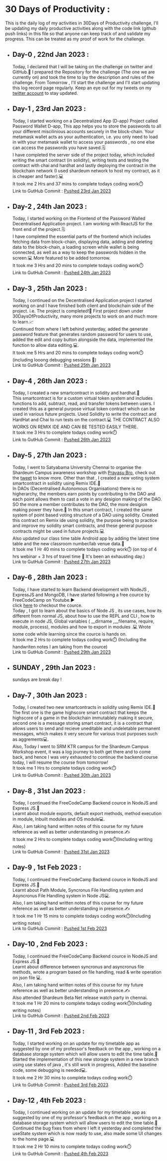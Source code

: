 # 30 Days of Productivity : 
This is the daily log of my activities in 30Days of Productivity challenge, I'll be updating my daily productive activities along with the code link (github push links) in this file so that anyone can keep track of and validate my progress.
This can be treated as my proof of work for the challenge.

- ## Day-0 , 22nd Jan 2023 :
    Today, I declared that I will be taking on the challenge on twitter and GitHub.📢 I prepared the Repository for the challenge (The one we are currently on) and took the time to lay the description and rules of the challenge.
    From Tomorrow , I'll start the challenge and I'll start updating this log record page regularly. Keep an eye out for my tweets on my [twitter account](https://twitter.com/Siddhartha_2345) to stay updated.
    
- ## Day-1 , 23rd Jan 2023 :
    Today, I started working on a Decentralized App (D-app) Project called Password Wallet D-app, This app helps you to store the passwords to all your different miscilinious accounts securely in the block-chain. Your metamask wallet acts as your authentication, i.e. you only need to load in with your metamask wallet to access your passwords , no one else can access the passwords you have saved.🗒️<br>
    I have completed the server side of the project today, which included writing the smart contract (in solidity), writing tests and testing the contract with chai and hardhat and lastly deploying the contract in the blockchain network (I used shardeum network to host my contract, as it is cheaper and faster).💻<br>
    It took me 2 Hrs and 37 mins to complete todays coding work⏱️<br>
    Link to GutHub Commit : [Pushed 23rd Jan 2023](https://github.com/SiddharthaBhattacharjee/Password_Wallet_D-app/commit/f95ac14bf0c38477845ac6281cbc7b930c22abf3)
 
- ## Day-2 , 24th Jan 2023 :
    Today, I started working on the Frontend of the Password Walled Decentralised Application project. I am working with ReactJS for the front end of the project.🗒️<br>
    I have completed the essential parts of the frontend which includes fetching data from block-chain, displaying data, adding and deleting data to the block-chain, a loading screen while wallet is being connected, as well as a way to keep the passwords hidden in the screen.💻 More featured to be added tomorrow.<br>
    It took me 3 Hrs and 20 mins to complete todays coding work⏱️<br>
    Link to GutHub Commit : [Pushed 24th Jan 2023](https://github.com/SiddharthaBhattacharjee/Password_Wallet_D-app/commit/3885d1dc9ed504866bdd1c70f73555290ffa4cc8)

- ## Day-3 , 25th Jan 2023 :
    Today, I continued on the Decentralised Application project I started working on and I have finished both client and blockchain side of the project. i.e. The project is completed!🎊 First project down under 30DaysOfProductivity, many more projects to work on and much more to learn.📈<br>
    Continued from where I left behind yesterday, added the generate password feature that generates random password for users to use, added the edit and copy button alongside the data, implemented the function to allow data editing.💻.<br>
    It took me 5 Hrs and 20 mins to complete todays coding work⏱️ (including looong debugging sessions 🥲)<br>
    Link to GutHub Commit : [Pushed 25th Jan 2023](https://github.com/SiddharthaBhattacharjee/Password_Wallet_D-app/commit/2f13c70dc04a0720ba82b6cd40775604e8301496)

- ## Day-4 , 26th Jan 2023 :
    Today, I created a new smartcontract in solidity and hardhat.📃<br>
    This smartcontract is for a custom virtual token system and includes functions to add, subtract, read, and transfer tokens between users. I created this as a general purpose virtual token contract which can be used in various future projects. Used Solidity to write the contract and HardHat and Chai to run tests on the contract.💻 THE CONTRACT ALSO WORKS ON REMIX IDE AND CAN BE TESTED EASILY THERE.<br>
    It took me 3 Hrs to complete todays coding work⏱️ <br>
    Link to GutHub Commit : [Pushed 26th Jan 2023](https://github.com/SiddharthaBhattacharjee/VirtualToken_Exchange_Contract/commit/d50365ab9a7bea92930a2df24d4b1e39baf866f1)

- ## Day-5 , 27th Jan 2023 :
    Today, I went to Satyabama University Chennai to organise the Shardeum Campus awareness workshop with [Prayasu Bro](https://twitter.com/ThePrayasu), check out the [tweet](https://twitter.com/Siddhartha_2345/status/1619016774527373314) to know more. Other than that , I created a new voting system smartcontract in solidity using Remix IDE.📃<br>
    In DAOs (Decentralised Autonomous Organisations) there is no higherarchy, the members earn points by contributing to the DAO and each point allows them to cast a vote in any desigion making of the DAO. SO the more a member contributes to the DAO, the more desigion making power they have.👥 In this smart contract, I created the same system of point based voting structure of a DAO using solidity. Created this contract on Remix ide using solidity, the purpose being to practice and improve my solidity smart contracts, and these general purpose contracts might be used in future projects.💻<br>
    Also updated our class time table Android app by adding the latest time table and the new classroom number/lab venue data.📱<br>
    It took me 1 Hr 40 mins to complete todays coding work⏱️ (on top of 4 hrs webinar + 3 hrs of travel time 🥲 It's been an exhausting day.) <br>
    Link to GutHub Commit : [Pushed 27th Jan 2023](https://github.com/SiddharthaBhattacharjee/General_SmartContracts/commit/a64dc4a75430d6752d87a0ef288f40dac772d660)

- ## Day-6 , 28th Jan 2023 :
    Today, I have started to learn Backend development with NodeJS , ExpressJS and MongoDB, I have started following a free cource by FreeCodeCamp on Youtube.▶️<br>
    click [here](https://www.youtube.com/watch?v=Oe421EPjeBE) to checkout the cource.<br>
    Today , I got to learn about the basics of Node JS , its use cases, how its different from normal JS, about how to use the REPL and CLI , how to execute in node JS, Global variables ( \_\_dirname ,\_\_filename, require, module, process), modules and how to export in modules .💻 Wrote some code while learning since the cource is hands on.<br>
    It took me 2 Hrs to complete todays coding work⏱️ (Including the handwriten notes I am taking from the cource) <br>
    Link to GutHub Commit : [Pushed 29th Jan 2023](https://github.com/SiddharthaBhattacharjee/General_SmartContracts/commit/49ba9401bede0f540c034136f57ebf23c67d1214)

- ## SUNDAY , 29th Jan 2023 :
    sundays are break day !

- ## Day-7 , 30th Jan 2023 :
    Today, I created two new smartcontracts in solidity using Remix IDE.📃<br>
    The first one is the game highscore smart contract that keeps the highscore of a game in the blockchain immutablely making it secure, second one is a message storing smart contract, it is a contract that allows users to send and recieve uneditable and undeletable permanent messages, which makes it very secure for various trust purposes such as aggrements💻.<br>
    Also, Today I went to SRM KTR campus for the Shardeum Campus Workshop event, it was a log journey to both get there and to come back, and hence I was very exhausted to continue the backend course today, I will resume the course from tomorrow!<br>
    It took me 1 Hrs to complete todays coding work⏱️ <br>
    Link to GutHub Commit : [Pushed 30th Jan 2023](https://github.com/SiddharthaBhattacharjee/VirtualToken_Exchange_Contract/commit/d50365ab9a7bea92930a2df24d4b1e39baf866f1)

- ## Day-8 , 31st Jan 2023 :
    Today, I continued the FreeCodeCamp Backend cource in NodeJS and Express JS.📃<br>
    Learnt about module exports, default export methods, method execution in module, Inbuilt modules and OS module💻.<br>
    Also, I am taking hand written notes of this course for my future reference as well as better understanding in presence.✍️<br>
    It took me 2 Hrs to complete todays coding work⏱️(Including writing notes) <br>
    Link to GutHub Commit : [Pushed 31st Jan 2023](https://github.com/SiddharthaBhattacharjee/Learning_Backend/commit/6ca3a1246d01576910fc40891d8c9a8da9f35dce)

- ## Day-9 , 1st Feb 2023 :
    Today, I continued the FreeCodeCamp Backend cource in NodeJS and Express JS.📃<br>
    Learnt about Path Module, Syncronus File Handling system and Asyncronus File Handling system in Node JS💻.<br>
    Also, I am taking hand written notes of this course for my future reference as well as better understanding in presence.✍️<br>
    It took me 1 Hr 15 mins to complete todays coding work⏱️(Including writing notes) <br>
    Link to GutHub Commit : [Pushed 1st Feb 2023](https://github.com/SiddharthaBhattacharjee/Learning_Backend/commit/9af03789d5222ec4b4977f007b7fd0d956493987)


- ## Day-10 , 2nd Feb 2023 :
    Today, I continued the FreeCodeCamp Backend cource in NodeJS and Express JS.📃<br>
    Learnt about difference between syncronus and asyncronus file methods, wrote a program based on file handling, read & write operation on json file 💻.<br>
    Also, I am taking hand written notes of this course for my future reference as well as better understanding in presence.✍️<br>
    Also attended Shardeum Beta Net release watch party in chennai.<br>
    It took me 1 Hr 20 mins to complete todays coding work⏱️(Including writing notes) <br>
    Link to GutHub Commit : [Pushed 2nd Feb 2023](https://github.com/SiddharthaBhattacharjee/Learning_Backend/commit/ff4a51f8eb6d75639fbf74dac8e4135bf99a5f2e)

- ## Day-11 , 3rd Feb 2023 :
    Today, I started working on an update for my timetable app as suggested by one of my professor's feedback on the app , working on a database storage system which will allow users to edit the time table.📃<br>
    Started the implementation of this new storage system in a new branch using use states of java , it's still work in progress, Added the baseline code, some debugging is needed💻.<br>
    It took me 2 Hr 30 mins to complete todays coding work⏱️<br>
    Link to GutHub Commit : [Pushed 3rd Feb 2023](https://github.com/SiddharthaBhattacharjee/CSE_D_TableApp/commit/eb7133c74f8c36bd69858735c8533ad89e221ab8)

- ## Day-12 , 4th Feb 2023 :
    Today, I continued working on an update for my timetable app as suggested by one of my professor's feedback on the app , working on a database storage system which will allow users to edit the time table.📃<br>
    Continued the bug fixes from where I left it yesterday and completed the useState system which is now ready to use, also made some UI changes to the home page.💻<br>
    It took me 2 Hr 10 mins to complete todays coding work⏱️<br>
    Link to GutHub Commit : [Pushed 4th Feb 2023](https://github.com/SiddharthaBhattacharjee/CSE_D_TableApp/commit/d5a9ef8ba963c2e4c654d6adbec54ff58f26cfa6)
